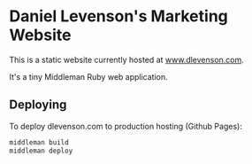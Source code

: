 # Daniel Levenson's Marketing Website

This is a static website currently hosted at www.dlevenson.com.

It's a tiny Middleman Ruby web application.

## Deploying

To deploy dlevenson.com to production hosting (Github Pages):

```bash
middleman build
middleman deploy
```
